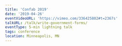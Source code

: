 ```yaml
---
title: 'Confab 2019'
date: '2019-04-26'
eventVideoURL: 'https://vimeo.com/336425802#t=2367s'
talkURL: /talk/write-government-forms/
eventType: 5-min lightning talk
tags: conference
location: Minneapolis, MN
---
```

